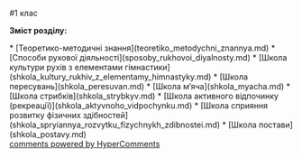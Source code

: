 <div id="hypercomments_widget" class="js-hypercomments-widget invisible"></div>

#1 клас

<p><b>Зміст розділу:</b></p>
  * [Теоретико-методичні знання](teoretiko_metodychni_znannya.md)
  * [Способи рухової діяльності](sposoby_rukhovoi_diyalnosty.md)
    * [Школа культури рухів з елементами гімнастики](shkola_kultury_rukhiv_z_elementamy_himnastyky.md)
    * [Школа пересувань](shkola_peresuvan.md)
    * [Школа м’яча](shkola_myacha.md)
    * [Школа стрибків](shkola_strybkyv.md)
    * [Школа активного відпочинку (рекреації)](shkola_aktyvnoho_vidpochynku.md)
    * [Школа сприяння розвитку фізичних здібностей](shkola_spryiannya_rozvytku_fizychnykh_zdibnostei.md)
    * [Школа постави](shkola_postavy.md)


<div class="js-hypercomments-container">
<a href="http://hypercomments.com" class="hc-link" title="comments widget">comments powered by HyperComments</a>
</div>